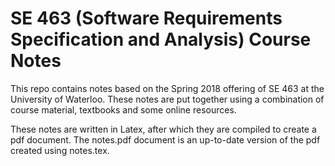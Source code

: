 # SE 463 (Software Requirements Specification and Analysis) Course Notes

This repo contains notes based on the Spring 2018 offering of SE 463 at the University of Waterloo.
These notes are put together using a combination of course material, textbooks and some online resources.

These notes are written in Latex, after which they are compiled to create a pdf document. The notes.pdf
document is an up-to-date version of the pdf created using notes.tex.
